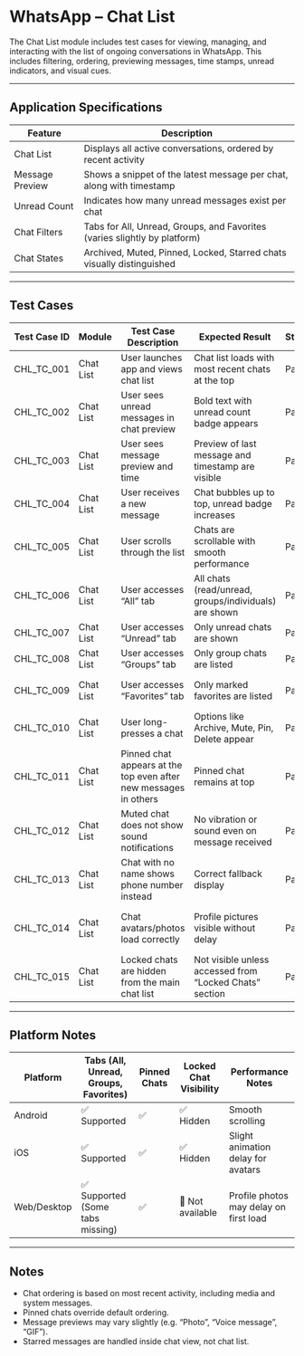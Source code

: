 # WhatsApp – Chat List

The Chat List module includes test cases for viewing, managing, and interacting with the list of ongoing conversations in WhatsApp. This includes filtering, ordering, previewing messages, time stamps, unread indicators, and visual cues.

---

## Application Specifications

| Feature         | Description                                                                 |
|----------------|-----------------------------------------------------------------------------|
| Chat List       | Displays all active conversations, ordered by recent activity               |
| Message Preview | Shows a snippet of the latest message per chat, along with timestamp        |
| Unread Count    | Indicates how many unread messages exist per chat                           |
| Chat Filters    | Tabs for All, Unread, Groups, and Favorites (varies slightly by platform)   |
| Chat States     | Archived, Muted, Pinned, Locked, Starred chats visually distinguished       |

---

## Test Cases

| Test Case ID     | Module         | Test Case Description                                                        | Expected Result                                                                    | Status | Priority | Notes                                |
|------------------|----------------|-------------------------------------------------------------------------------|-------------------------------------------------------------------------------------|--------|----------|--------------------------------------|
| CHL_TC_001        | Chat List      | User launches app and views chat list                                        | Chat list loads with most recent chats at the top                                  | Pass   | High     |                                      |
| CHL_TC_002        | Chat List      | User sees unread messages in chat preview                                    | Bold text with unread count badge appears                                          | Pass   | High     |                                      |
| CHL_TC_003        | Chat List      | User sees message preview and time                                            | Preview of last message and timestamp are visible                                 | Pass   | High     |                                      |
| CHL_TC_004        | Chat List      | User receives a new message                                                   | Chat bubbles up to top, unread badge increases                                     | Pass   | High     |                                      |
| CHL_TC_005        | Chat List      | User scrolls through the list                                                 | Chats are scrollable with smooth performance                                       | Pass   | Medium   |                                      |
| CHL_TC_006        | Chat List      | User accesses “All” tab                                                       | All chats (read/unread, groups/individuals) are shown                              | Pass   | High     | Android, Web, Desktop                |
| CHL_TC_007        | Chat List      | User accesses “Unread” tab                                                    | Only unread chats are shown                                                        | Pass   | Medium   |                                      |
| CHL_TC_008        | Chat List      | User accesses “Groups” tab                                                    | Only group chats are listed                                                        | Pass   | Medium   |                                      |
| CHL_TC_009        | Chat List      | User accesses “Favorites” tab                                                 | Only marked favorites are listed                                                   | Pass   | Low      | May not exist on all platforms       |
| CHL_TC_010        | Chat List      | User long-presses a chat                                                      | Options like Archive, Mute, Pin, Delete appear                                     | Pass   | High     | Mobile only                          |
| CHL_TC_011        | Chat List      | Pinned chat appears at the top even after new messages in others             | Pinned chat remains at top                                                         | Pass   | Medium   |                                      |
| CHL_TC_012        | Chat List      | Muted chat does not show sound notifications                                 | No vibration or sound even on message received                                     | Pass   | Medium   |                                      |
| CHL_TC_013        | Chat List      | Chat with no name shows phone number instead                                 | Correct fallback display                                                           | Pass   | Low      |                                      |
| CHL_TC_014        | Chat List      | Chat avatars/photos load correctly                                            | Profile pictures visible without delay                                             | Pass   | Low      | Desktop sometimes delays loading     |
| CHL_TC_015        | Chat List      | Locked chats are hidden from the main chat list                              | Not visible unless accessed from “Locked Chats” section                            | Pass   | High     | Applies to mobile                    |

---

## Platform Notes

| Platform       | Tabs (All, Unread, Groups, Favorites) | Pinned Chats | Locked Chat Visibility | Performance Notes                     |
|----------------|----------------------------------------|--------------|-------------------------|----------------------------------------|
| Android        | ✅ Supported                           | ✅            | ✅ Hidden               | Smooth scrolling                       |
| iOS            | ✅ Supported                           | ✅            | ✅ Hidden               | Slight animation delay for avatars     |
| Web/Desktop    | ✅ Supported (Some tabs missing)       | ✅            | 🔸 Not available        | Profile photos may delay on first load |

---

## Notes

- Chat ordering is based on most recent activity, including media and system messages.
- Pinned chats override default ordering.
- Message previews may vary slightly (e.g. “Photo”, “Voice message”, “GIF”).
- Starred messages are handled inside chat view, not chat list.

